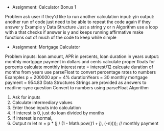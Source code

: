 * Assignment: Calculator Bonus 1

Problem
ask user if they'd like to run another calculation
input: y/n
output: another run of code
just need to be able to repeat the code again if they answer y
Example
y
Data Structure
Just a string y or n
Algorithm
use a loop with a that checks if answer is y and keeps running 
affirmative 
make functions out of much of the code to keep while simple

* Assignment: Mortgage Calculator

Problem
inputs: loan amount, APR in percents, loan duration in years
output: monthly mortgage payment in dollars and cents
calculate proper floats for percents
calculate monthly interest rate = interest/12
calcuate duration of months from years
use parseFloat to convert percentage rates to numbers
Examples
p = 200000
apr = 4%
durationYears = 30
monthly mortgage payment = 954.83
Data Structures
Strings are provided as answers to readline-sync question
Convert to numbers using parseFloat
Algorithm
1. Ask for inputs
2. Calculate intermediary values
3. Enter those inputs into calculation
  1. If interest is 0, just do loan divided by months
  2. If interest is normal, 
4. Output m
let m = p * (j / (1 - Math.pow((1 + j), (-n)))); // monthly payment





















